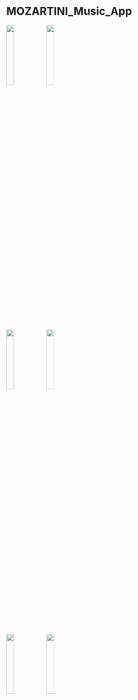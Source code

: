 # MOZARTINI_Music_App

<img src="https://user-images.githubusercontent.com/90304808/143014104-4ad7a5e5-fb04-458b-b51c-ac7ddd7086e5.jpeg" width=20% height=20%>                      <img src="https://user-images.githubusercontent.com/90304808/143014115-9532a9a9-8a18-4ea4-9061-0a7885b5a0b4.jpeg" width=20% height=20%>

<img src="https://user-images.githubusercontent.com/90304808/143014117-d67baecc-8dfd-4aac-a9eb-6038b082bcdb.jpeg" width=20% height=20%>                       <img src="https://user-images.githubusercontent.com/90304808/143014133-f764eb1d-0b90-436d-87fc-1594ac370503.jpeg" width=20% height=20%>

<img src="https://user-images.githubusercontent.com/90304808/143014128-f576f60b-6dd6-48c2-a033-97c116be8c4a.jpeg" width=20% height=20%>                       <img src="https://user-images.githubusercontent.com/90304808/143014130-4d2e2f48-7fad-4678-9c45-c33c24d2061f.jpeg" width=20% height=20%>

